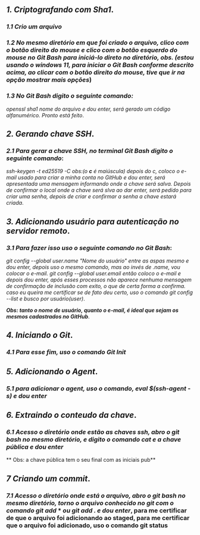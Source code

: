 ## ***1. Criptografando com Sha1***.

### *1.1 Crio um arquivo*
### *1.2 No mesmo diretório em que foi criado o arquivo, clico com o botão direito do mouse e clico com o botão esquerdo do mouse no Git Bash para iniciá-lo direto no diretório, obs. (estou usando o windows 11, para iniciar o Git Bash conforme descrito acima, ao clicar com o botão direito do mouse, tive que ir na opção* ***mostrar mais opções***)

### *1.3 No Git Bash digito o seguinte comando:*
*openssl sha1 nome do arquivo e dou enter, será gerado um código alfanumérico. Pronto está feito*.

## ***2. Gerando chave SSH***.

### *2.1 Para gerar a chave **SSH**, no terminal Git Bash digito o seguinte comando*:
*ssh-keygen -t ed25519 -C obs:(o **c** é maiúscula) depois do c,  coloco o e-mail usado para criar a minha conta no GitHub e dou enter, será apresentada uma mensagem informando onde  a chave será salva. 
Depois de confirmar o local onde a chave será slva ao dar enter, será pedido para criar uma senha, depois de criar e confirmar a senha a chave estará criada*. 

## ***3. Adicionando usuário para autenticação no servidor remoto***.

### *3.1 Para fazer isso uso o seguinte comando no Git Bash*:
*git config --global user.name "Nome do usuário" entre as aspas mesmo e dou enter, depois uso o mesmo comando, mas ao invés de .name, vou colocar o e-mail.
git config --global user.email então coloco o e-mail e depois dou enter, após esses processos não aparece nenhuma mensagem de confirmação de inclusão com exito, o que de certa forma a confirma.
caso eu queira me certificar se de fato deu certo, uso o comando git config --list e busco por usuário(user)*.

***Obs: tanto o nome de usuário, quanto o e-mail, é ideal que sejam os mesmos cadastrados no GitHub***.

## ***4. Iniciando o Git***.

### *4.1 Para esse fim, uso o comando Git Init*

## ***5. Adicionando o Agent***.

### *5.1 para adicionar o agent, uso o comando, eval $(ssh-agent -s) e dou enter*

## ***6. Extraindo o conteudo da chave***.

### *6.1 Acesso o diretório onde estão as chaves ssh, abro o git bash no mesmo diretório, e digito o comando **cat e a chave pública** e dou enter* 
** Obs: a chave pública tem o seu final com as iniciais pub**

## ***7 Criando um commit***.

### *7.1 Acesso o diretório onde está o arquivo, abro o git bash no mesmo diretório, torno o arquivo conhecido no git com o comando git add* * *ou git add . e dou enter*, para me certificar de que o arquivo foi adicionando ao staged, para me certificar que o arquivo foi adicionado, uso o comando git status